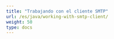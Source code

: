 ```yaml
---
title: "Trabajando con el cliente SMTP"
url: /es/java/working-with-smtp-client/
weight: 50
type: docs
---
```



